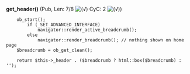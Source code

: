 **get_header()** (Pub, Len: 7/8 ![(&radic;)](https://raw.github.com/TheB3Rt0z/schrimp/master/.inc/img/icon_16x16_green_ok.png "") CyC: 2 ![(&radic;)](https://raw.github.com/TheB3Rt0z/schrimp/master/.inc/img/icon_16x16_green_ok.png ""))  
  
	    ob_start();
    	    if (_SET_ADVANCED_INTERFACE)
    	        navigator::render_active_breadcrumb();
    	    else
    	        navigator::render_breadcrumb(); // nothing shown on home page
	    $breadcrumb = ob_get_clean();

		return $this->_header . ($breadcrumb ? html::box($breadcrumb) : '');

